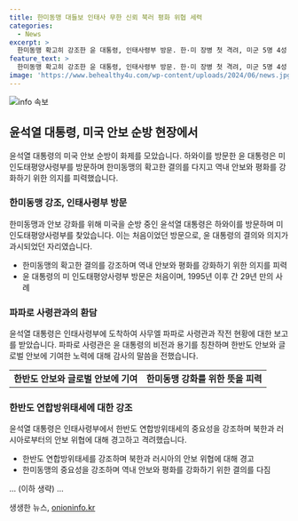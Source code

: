 ```yaml
---
title: 한미동맹 대들보 인태사 무한 신뢰 북러 평화 위협 세력
categories:
  - News
excerpt: >
  한미동맹 확고히 강조한 윤 대통령, 인태사령부 방문. 한·미 장병 첫 격려, 미군 5명 4성 장군 모임 파파로 인상 등 특별한 행보로 관심 모으며 한반도 안보, 군사협력 강조. 인태사가 중요한 역할이라며 북·러 불법무기거래 경고하고, 역내 평화, 안정 지키는 한미동맹 강조. 단일 세력에 맞서 연합과 강력한 힘, 연대 중요성 강조. 윤 대통령의 인태사 방문은 29년 만의 사례로 평가되며, 장병들의 환영과 함성에 화답해 큰 호응을 얻음.
feature_text: >
  한미동맹 확고히 강조한 윤 대통령, 인태사령부 방문. 한·미 장병 첫 격려, 미군 5명 4성 장군 모임 파파로 인상 등 특별한 행보로 관심 모으며 한반도 안보, 군사협력 강조. 인태사가 중요한 역할이라며 북·러 불법무기거래 경고하고, 역내 평화, 안정 지키는 한미동맹 강조. 단일 세력에 맞서 연합과 강력한 힘, 연대 중요성 강조. 윤 대통령의 인태사 방문은 29년 만의 사례로 평가되며, 장병들의 환영과 함성에 화답해 큰 호응을 얻음.
image: 'https://www.behealthy4u.com/wp-content/uploads/2024/06/news.jpg'
---
```


<p><img src="https://www.behealthy4u.com/wp-content/uploads/2024/06/news.jpg" alt="info 속보" /></p>

<h2 data-ke-size="size26">윤석열 대통령, 미국 안보 순방 현장에서</h2>

<p data-ke-size="size16">윤석열 대통령의 미국 안보 순방이 화제를 모았습니다. 하와이를 방문한 윤 대통령은 미 인도태평양사령부를 방문하며 한미동맹의 확고한 결의를 다지고 역내 안보와 평화를 강화하기 위한 의지를 피력했습니다.</p>

<h3 data-ke-size="size20">한미동맹 강조, 인태사령부 방문</h3>

<p data-ke-size="size16">한미동맹과 안보 강화를 위해 미국을 순방 중인 윤석열 대통령은 하와이를 방문하며 미 인도태평양사령부를 찾았습니다. 이는 처음이었던 방문으로, 윤 대통령의 결의와 의지가 과시되었던 자리였습니다.</p>

<ul>
<li>한미동맹의 확고한 결의를 강조하며 역내 안보와 평화를 강화하기 위한 의지를 피력</li>
<li>윤 대통령의 미 인도태평양사령부 방문은 처음이며, 1995년 이후 간 29년 만의 사례</li>
</ul>

<h3 data-ke-size="size20">파파로 사령관과의 환담</h3>

<p data-ke-size="size16">윤석열 대통령은 인태사령부에 도착하여 사무엘 파파로 사령관과 작전 현황에 대한 보고를 받았습니다. 파파로 사령관은 윤 대통령의 비전과 용기를 칭찬하며 한반도 안보와 글로벌 안보에 기여한 노력에 대해 감사의 말씀을 전했습니다.</p>

<table>
<tr>
<td style="text-align: center; height: 17px;"><b>한반도 안보와 글로벌 안보에 기여</b></td>
<td style="text-align: center; height: 17px;"><b>한미동맹 강화를 위한 뜻을 피력</b></td>
</tr>
</table>

<h3 data-ke-size="size20">한반도 연합방위태세에 대한 강조</h3>

<p data-ke-size="size16">윤석열 대통령은 인태사령부에서 한반도 연합방위태세의 중요성을 강조하며 북한과 러시아로부터의 안보 위협에 대해 경고하고 격려했습니다.</p>

<ul>
<li>한반도 연합방위태세를 강조하며 북한과 러시아의 안보 위협에 대해 경고</li>
<li>한미동맹의 중요성을 강조하며 역내 안보와 평화를 강화하기 위한 결의를 다짐</li>
</ul>

<p data-ke-size="size16">... (이하 생략) ...</p>
생생한 뉴스, <a href="https://onioninfo.kr" rel="dofollow">onioninfo.kr</a>


